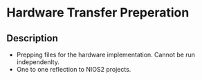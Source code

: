 # Hardware Transfer Preperation

## Description

- Prepping files for the hardware implementation. Cannot be run independenlty.
- One to one reflection to NIOS2 projects.
